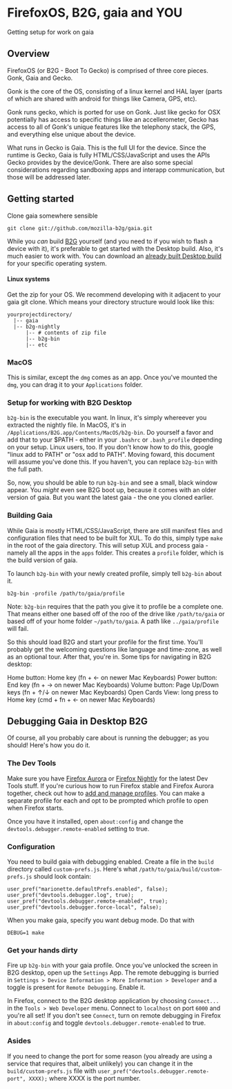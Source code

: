 # FirefoxOS, B2G, gaia and YOU

Getting setup for work on gaia

## Overview

FirefoxOS (or B2G - Boot To Gecko) is comprised of three core pieces. Gonk, Gaia and Gecko. 

Gonk is the core of the OS, consisting of a linux kernel and HAL layer (parts of which are shared with android for things like Camera, GPS, etc).

Gonk runs gecko, which is ported for use on Gonk. Just like gecko for OSX potentially has access to specific things like an accellerometer, Gecko has access to all of Gonk's unique features like the telephony stack, the GPS, and everything else unique about the device. 

What runs in Gecko is Gaia. This is the full UI for the device. Since the runtime is Gecko, Gaia is fully HTML/CSS/JavaScript and uses the APIs Gecko provides by the device/Gonk. There are also some special considerations regarding sandboxing apps and interapp communication, but those will be addressed later. 

## Getting started

Clone gaia somewhere sensible

```shell
git clone git://github.com/mozilla-b2g/gaia.git
```

While you _can_ build [B2G](https://github.com/mozilla-b2g/B2G) yourself (and you need to if you wish to flash a device with it), it's preferable to get started with the Desktop build. Also, it's much easier to work with. You can download an [already built Desktop build](http://ftp.mozilla.org/pub/mozilla.org/b2g/nightly/latest-mozilla-central/) for your specific operating system. 

#### Linux systems

Get the zip for your OS. We recommend developing with it adjacent to your gaia git clone. Which means your directory structure would look like this:

```
yourprojectdirectory/
  |-- gaia
  |-- b2g-nightly
      |-- # contents of zip file
      |-- b2g-bin
      |-- etc
```

### MacOS

This is similar, except the `dmg` comes as an app. Once you've mounted the `dmg`, you can drag it to your `Applications` folder. 
  
### Setup for working with B2G Desktop

`b2g-bin` is the executable you want. In linux, it's simply whereever you extracted the nightly file. In MacOS, it's in `/Applications/B2G.app/Contents/MacOS/b2g-bin`. Do yourself a favor and add that to your $PATH - either in your `.bashrc` or `.bash_profile` depending on your setup. Linux users, too. If you don't know how to do this, google "linux add to PATH" or "osx add to PATH". Moving foward, this document will assume you've done this. If you haven't, you can replace `b2g-bin` with the full path. 

So, now, you should be able to run `b2g-bin` and see a small, black window appear. You *might* even see B2G boot up, because it comes with an older version of gaia. But you want the latest gaia - the one you cloned earlier.

### Building Gaia

While Gaia is mostly HTML/CSS/JavaScript, there are still manifest files and configuration files that need to be built for XUL. To do this, simply type `make` in the root of the gaia directory. This will setup XUL and process gaia - namely all the apps in the `apps` folder. This creates a `profile` folder, which is the build version of gaia. 

To launch `b2g-bin` with your newly created profile, simply tell `b2g-bin` about it. 

```
b2g-bin -profile /path/to/gaia/profile
```

Note: `b2g-bin` requires that the path you give it to profile be a complete one. That means either one based off of the roo of the drive like `/path/to/gaia` or based off of your home folder `~/path/to/gaia`. A path like `../gaia/profile` will fail. 

So this should load B2G and start your profile for the first time. You'll probably get the welcoming questions like language and time-zone, as well as an optional tour. After that, you're in. Some tips for navigating in B2G desktop:

Home button: Home key (fn + ← on newer Mac Keyboards)
Power button: End key (fn + → on newer Mac Keyboards)
Volume button: Page Up/Down keys (fn + ↑/↓ on newer Mac Keyboards)
Open Cards View: long press to Home key (cmd + fn + ← on newer Mac Keyboards)

## Debugging Gaia in Desktop B2G

Of course, all you probably care about is running the debugger; as you should! Here's how you do it.

### The Dev Tools

Make sure you have [Firefox Aurora](http://www.mozilla.org/en-US/firefox/aurora/) or [Firefox Nightly](http://nightly.mozilla.org/) for the latest Dev Tools stuff. If you're curious how to run Firefox stable and Firefox Aurora together, check out how to [add and manage profiles](https://developer.mozilla.org/en-US/docs/Mozilla/Multiple_Firefox_Profiles). You can make a separate profile for each and opt to be prompted which profile to open when Firefox starts. 

Once you have it installed, open `about:config` and change the `devtools.debugger.remote-enabled` setting to true.

### Configuration

You need to build gaia with debugging enabled. Create a file in the `build` directory called `custom-prefs.js`. Here's what `/path/to/gaia/build/custom-prefs.js` should look contain:

```
user_pref("marionette.defaultPrefs.enabled", false);
user_pref("devtools.debugger.log", true);
user_pref("devtools.debugger.remote-enabled", true);
user_pref("devtools.debugger.force-local", false);
```

When you make gaia, specify you want debug mode. Do that with 

```
DEBUG=1 make
```

### Get your hands dirty

Fire up `b2g-bin` with your gaia profile. Once you've unlocked the screen in B2G desktop, open up the `Settings` App. The remote debugging is burried in `Settings > Device Information > More Information > Developer` and a toggle is present for `Remote Debugging`. Enable it. 

In Firefox, connect to the B2G desktop application by choosing `Connect...` in the `Tools > Web Developer` menu. Connect to `localhost` on port `6000` and you're all set! If you don't see `Connect`, turn on remote debugging in Firefox in `about:config` and toggle `devtools.debugger.remote-enabled` to true.

### Asides

If you need to change the port for some reason (you already are using a service that requires that, albeit unlikely) you can change it in the `build/custom-prefs.js` file with `user_pref("devtools.debugger.remote-port", XXXX);` where XXXX is the port number. 


